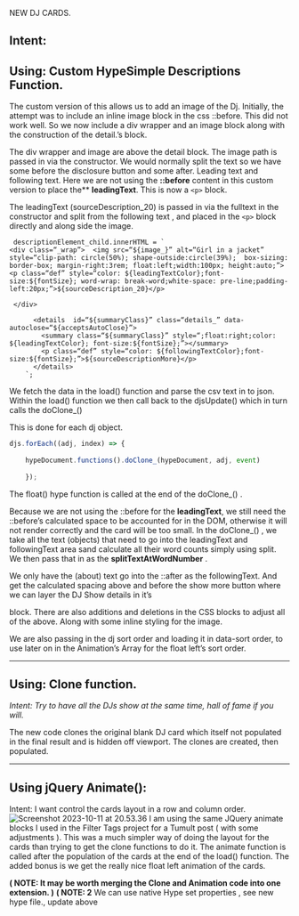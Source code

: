 NEW DJ CARDS.

## Intent:


## Using: Custom HypeSimple Descriptions Function.

The custom version of this allows us to add an image of the Dj.
Initially, the attempt was to include an inline image block in the  css ::before.
This did not work well. So we now include a div wrapper and an image block along with the  construction of the detail.’s block. 

The div wrapper and image are above the detail block. 
The image  path is passed in via the constructor.
We would normally split the text so we have some before the disclosure button and some after. Leading text and following text.
Here we are  not  using the **::before** content in this custom version to place the** **leadingText**.  This is now a `<p>` block.

The leadingText  (sourceDescription_20) is passed in via  the fulltext in the constructor and split from the following text ,  and placed in the `<p>` block directly and  along side the image.
   
```
 descriptionElement_child.innerHTML = `
<div class=“_wrap”>  <img src=“${image_}” alt=“Girl in a jacket” style=“clip-path: circle(50%); shape-outside:circle(39%);  box-sizing: border-box; margin-right:3rem; float:left;width:100px; height:auto;”> <p class=“def” style=“color: ${leadingTextColor};font-size:${fontSize}; word-wrap: break-word;white-space: pre-line;padding-left:20px;”>${sourceDescription_20}</p>

 </div>

      <details  id=“${summaryClass}” class=“details_” data-autoclose=“${acceptsAutoClose}”>
        <summary class=“${summaryClass}” style=“;float:right;color: ${leadingTextColor}; font-size:${fontSize};”></summary>
        <p class=“def” style=“color: ${followingTextColor};font-size:${fontSize};”>${sourceDescriptionMore}</p>
      </details>
    `;
```

We fetch the data in the load() function and parse the csv text in to json.
Within the load() function we then call back to the djsUpdate() which in turn 
calls the  doClone_()  

This is done  for each   dj object.


```javascript
djs.forEach((adj, index) => {
	
	hypeDocument.functions().doClone_(hypeDocument, adj, event)
	
	});
```

The float()  hype function is called at the end of the doClone_() .

 Because we are not using the ::before   for the **leadingText**, we still need the ::before’s calculated  space to be accounted for in the DOM, otherwise it will not render correctly and the card will be too small.
 In the  doClone_() , we  take all the text (objects)  that need to go into the leadingText and followingText area sand calculate all their word counts simply using split. We then pass that in as the  **splitTextAtWordNumber** .

 We only have the (about) text go into the ::after as the followingText. 
 And get the calculated spacing above and before the show more button where we can layer the DJ Show details in it’s <p> block.
There are also additions and deletions in the CSS blocks to adjust all of the above. Along with some inline styling for the image.

 We are also passing in the dj sort order and loading it in data-sort order, to use later on in the Animation’s Array  for the float left’s sort order.



***
## Using: Clone function.
*Intent: Try to have all the DJs show at the same time, hall of fame if you will.*

The new code clones the original blank DJ card which itself not populated in the final result and is hidden off viewport.
The clones are created, then populated.
***

## Using jQuery Animate():
Intent: I want control the cards layout in a row and column order. 
![Screenshot 2023-10-11 at 20.53.36](Screenshot%202023-10-11%20at%2020.53.36.png)
I am using the same JQuery animate  blocks I used in the Filter Tags  project for a Tumult post  ( with some adjustments ). This was a much simpler way of doing the layout for the cards than trying to get the clone functions to do it. The animate  function is called after the population of the cards at the end of the load() function. The added bonus is we get the really nice float left animation of the cards.

**( NOTE: It may be worth merging the Clone and Animation code into one extension. )**
**( NOTE: 2** We can use native Hype set properties , see new hype file., update above

